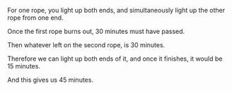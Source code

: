 For one rope, you light up both ends, and simultaneously light up the other rope from one end.

Once the first rope burns out, 30 minutes must have passed.

Then whatever left on the second rope, is 30 minutes.

Therefore we can light up both ends of it, and once it finishes, it would be 15 minutes.

And this gives us 45 minutes.
